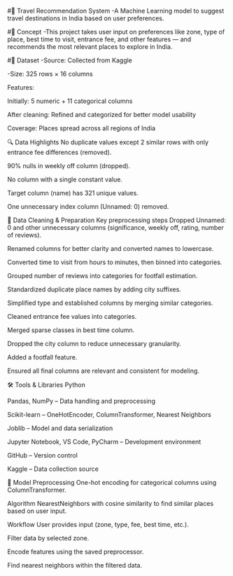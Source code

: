 #📍 Travel Recommendation System
-A Machine Learning model to suggest travel destinations in India based on user preferences.

#🚀 Concept
-This project takes user input on preferences like zone, type of place, best time to visit, entrance fee, and other features — and recommends the most relevant places to explore in India.

#📂 Dataset
-Source: Collected from Kaggle

-Size: 325 rows × 16 columns

Features:

Initially: 5 numeric + 11 categorical columns

After cleaning: Refined and categorized for better model usability

Coverage: Places spread across all regions of India

🔍 Data Highlights
No duplicate values except 2 similar rows with only entrance fee differences (removed).

90% nulls in weekly off column (dropped).

No column with a single constant value.

Target column (name) has 321 unique values.

One unnecessary index column (Unnamed: 0) removed.

🧹 Data Cleaning & Preparation
Key preprocessing steps
Dropped Unnamed: 0 and other unnecessary columns (significance, weekly off, rating, number of reviews).

Renamed columns for better clarity and converted names to lowercase.

Converted time to visit from hours to minutes, then binned into categories.

Grouped number of reviews into categories for footfall estimation.

Standardized duplicate place names by adding city suffixes.

Simplified type and established columns by merging similar categories.

Cleaned entrance fee values into categories.

Merged sparse classes in best time column.

Dropped the city column to reduce unnecessary granularity.

Added a footfall feature.

Ensured all final columns are relevant and consistent for modeling.

🛠️ Tools & Libraries
Python

Pandas, NumPy – Data handling and preprocessing

Scikit-learn – OneHotEncoder, ColumnTransformer, Nearest Neighbors

Joblib – Model and data serialization

Jupyter Notebook, VS Code, PyCharm – Development environment

GitHub – Version control

Kaggle – Data collection source

🧩 Model
Preprocessing
One-hot encoding for categorical columns using ColumnTransformer.

Algorithm
NearestNeighbors with cosine similarity to find similar places based on user input.

Workflow
User provides input (zone, type, fee, best time, etc.).

Filter data by selected zone.

Encode features using the saved preprocessor.

Find nearest neighbors within the filtered data.

